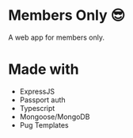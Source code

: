 # Members Only 😎

A web app for members only.

# Made with

- ExpressJS
- Passport auth
- Typescript
- Mongoose/MongoDB
- Pug Templates
